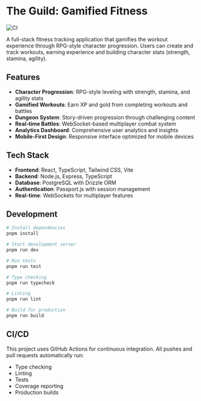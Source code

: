 # The Guild: Gamified Fitness

![CI](https://github.com/rreidmcg/the-guild-fitness-app/actions/workflows/ci.yml/badge.svg)

A full-stack fitness tracking application that gamifies the workout experience through RPG-style character progression. Users can create and track workouts, earning experience and building character stats (strength, stamina, agility).

## Features

- **Character Progression**: RPG-style leveling with strength, stamina, and agility stats
- **Gamified Workouts**: Earn XP and gold from completing workouts and battles
- **Dungeon System**: Story-driven progression through challenging content
- **Real-time Battles**: WebSocket-based multiplayer combat system
- **Analytics Dashboard**: Comprehensive user analytics and insights
- **Mobile-First Design**: Responsive interface optimized for mobile devices

## Tech Stack

- **Frontend**: React, TypeScript, Tailwind CSS, Vite
- **Backend**: Node.js, Express, TypeScript
- **Database**: PostgreSQL with Drizzle ORM
- **Authentication**: Passport.js with session management
- **Real-time**: WebSockets for multiplayer features

## Development

```bash
# Install dependencies
pnpm install

# Start development server
pnpm run dev

# Run tests
pnpm run test

# Type checking
pnpm run typecheck

# Linting
pnpm run lint

# Build for production
pnpm run build
```

## CI/CD

This project uses GitHub Actions for continuous integration. All pushes and pull requests automatically run:

- Type checking
- Linting
- Tests
- Coverage reporting
- Production builds